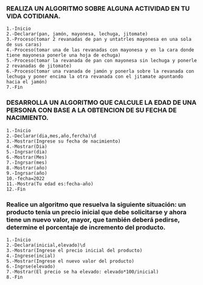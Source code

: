 ### REALIZA UN ALGORITMO SOBRE ALGUNA ACTIVIDAD EN TU VIDA COTIDIANA.

    1.-Inicio
    2.-Declarar(pan, jamón, mayonesa, lechuga, jitomate)
    3.-Proceso(tomar 2 revanadas de pan y untatrles mayonesa en una sola de sus caras)
    4.-Proceso(tomar una de las revanadas con mayonesa y en la cara donde tiene mayonesa ponerle una hoja de echuga)
    5.-Proceso(tomar la revanada de pan con mayonesa sin lechuga y ponerle 2 revanadas de jitomate)
    6.-Proceso(tomar una rvanada de jamón y ponerla sobre la revanada con lechuga y poner encima la otra revanada con el jitamate apuntando hacia el jamón)
    7.-Fin



### DESARROLLA UN ALGORITMO QUE CALCULE LA EDAD DE UNA PERSONA CON BASE A LA OBTENCION DE SU FECHA DE NACIMIENTO.

    1.-Inicio
    2.-Declarar(dia,mes,año,fercha)\d
    3.-Mostrar(Ingrese su fecha de nacimiento)
    4.-Mostrar(Dia)
    5.-Ingrsar(dia)
    6.-Mostrar(Mes)
    7.-Ingrsar(mes)
    8.-Mostrar(año)
    9.-Ingrsar(año)
    10.-fecha=2022
    11.-Mostra(Tu edad es:fecha-año)
    12.-Fin
    




###  Realice un algoritmo que resuelva la siguiente situación: un producto tenía un precio inicial que debe solicitarse y ahora tiene un nuevo valor, mayor, que también deberá pedirse, determine el porcentaje de incremento del producto. 

    1.-Inicio
    2.-Declara(inicial,elevado)\d
    3.-Mostrar(Ingrese el precio inicial del producto)
    4.-Ingrese(incial)
    5.-Mostrar(Ingrese el nuevo valor del producto)
    6.-Ingrse(elevado)
    7.-Mostrar(El precio se ha elevado: elevado*100/inicial)
    8.-Fin
    
    
    
    
    
